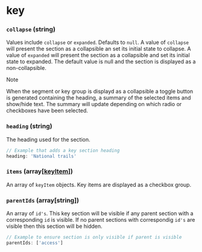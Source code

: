 # key

### `collapse` (**string**)

Values include `collapse` or `expanded`. Defaults to `null`. A value of `collapse` will present the section as a collapsible an set its initial state to collapse. A value of `expanded` will present the section as a collapsible and set its initial state to expanded. The default value is null and the section is displayed as a non-collapsible.

> [!NOTE]
> When the segment or key group is displayd as a collapsible a toggle button is generated containing the heading, a summary of the selected items and show/hide text. The summary will update depending on which radio or checkboxes have been selected.

### `heading` (**string**)

The heading used for the section.

```js
// Example that adds a key section heading
heading: 'National trails'
```

### `items` (**array[[keyItem](./key-item.md)]**)

An array of `keyItem` objects. Key items are displayed as a checkbox group.

### `parentIds` (**array[string]**)

An array of `id's`. This key section will be visible if any parent section with a corresponding `id` is visible. If no parent sections with correspondig `id's` are visible then this section will be hidden.

```js
// Example to ensure section is only visible if parent is visible
parentIds: ['access']
```
